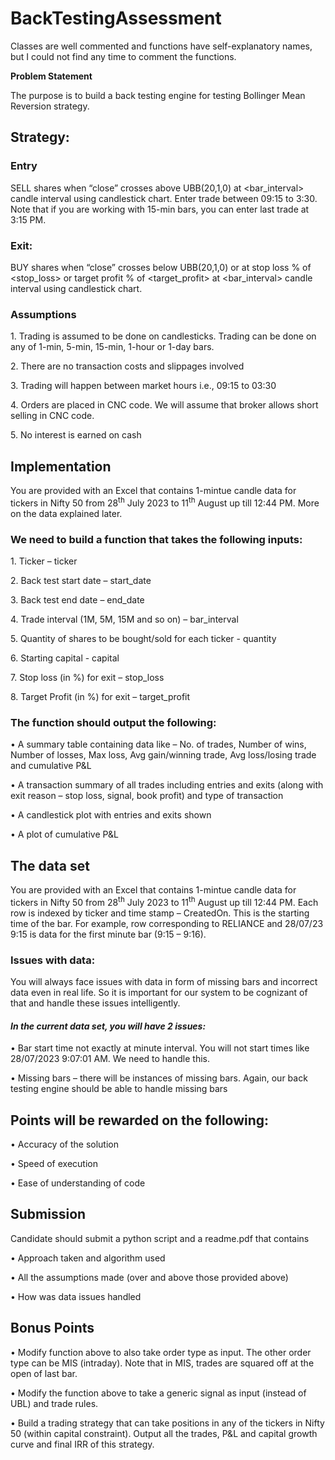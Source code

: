 # BackTestingAssessment
Classes are well commented and functions have self-explanatory names, but I could not find any time to comment the functions.


<a name="br1"></a> 

**Problem Statement**

The purpose is to build a back testing engine for testing Bollinger Mean Reversion strategy.

## **Strategy:**

### **Entry**

SELL <quantity> shares when “close” crosses above UBB(20,1,0) at <bar\_interval> 
candle interval using candlestick chart. 
Enter trade between 09:15 to 3:30. 
Note that if you are working with 15-min bars, you can enter last trade at 3:15 PM.

### **Exit:**

BUY <quantity> shares when “close” crosses below UBB(20,1,0) or at stop loss % of <stop\_loss> 
or target profit % of <target\_profit> at <bar\_interval> candle interval using candlestick chart.

### **Assumptions**

1\. Trading is assumed to be done on candlesticks. 
Trading can be done on any of 1-min, 5-min, 15-min, 1-hour or 1-day bars.

2\. There are no transaction costs and slippages involved

3\. Trading will happen between market hours i.e., 09:15 to 03:30

4\. Orders are placed in CNC code. 
We will assume that broker allows short selling in CNC code.

5\. No interest is earned on cash

## **Implementation**

You are provided with an Excel that contains 1-mintue candle data for tickers in Nifty 50
from 28<sup>th</sup> July 2023 to 11<sup>th</sup> August up till 12:44 PM. 
More on the data explained later. 

### We need to build a function that takes the following inputs:

1\. Ticker – ticker

2\. Back test start date – start\_date

3\. Back test end date – end\_date

4\. Trade interval (1M, 5M, 15M and so on) – bar\_interval

5\. Quantity of shares to be bought/sold for each ticker - quantity

6\. Starting capital - capital

7\. Stop loss (in %) for exit – stop\_loss

8\. Target Profit (in %) for exit – target\_profit

### **The function should output the following:**

• A summary table containing data like – No. of trades, Number of wins, Number of
losses, Max loss, Avg gain/winning trade, Avg loss/losing trade and cumulative P&L

• A transaction summary of all trades including entries and exits (along with exit
reason – stop loss, signal, book profit) and type of transaction

• A candlestick plot with entries and exits shown

• A plot of cumulative P&L

## **The data set**

You are provided with an Excel that contains 1-mintue candle data for tickers in Nifty 50 from
28<sup>th</sup> July 2023 to 11<sup>th</sup> August up till 12:44 PM. Each row is indexed by ticker and time stamp
– CreatedOn. This is the starting time of the bar. For example, row corresponding to
RELIANCE and 28/07/23 9:15 is data for the first minute bar (9:15 – 9:16).

### **Issues with data:**

You will always face issues with data in form of missing bars and incorrect data even in real
life. So it is important for our system to be cognizant of that and handle these issues
intelligently.

#### *In the current data set, you will have 2 issues:*

• Bar start time not exactly at minute interval. You will not start times like
28/07/2023 9:07:01 AM. We need to handle this.

• Missing bars – there will be instances of missing bars. Again, our back testing engine
should be able to handle missing bars

## **Points will be rewarded on the following:**

• Accuracy of the solution

• Speed of execution

• Ease of understanding of code

## **Submission**

Candidate should submit a python script and a readme.pdf that contains

• Approach taken and algorithm used

• All the assumptions made (over and above those provided above)

• How was data issues handled

## **Bonus Points**

• Modify function above to also take order type as input. The other order type can be
MIS (intraday). Note that in MIS, trades are squared off at the open of last bar.

• Modify the function above to take a generic signal as input (instead of UBL) and
trade rules.

• Build a trading strategy that can take positions in any of the tickers in Nifty 50 (within
capital constraint). Output all the trades, P&L and capital growth curve and final IRR
of this strategy.
